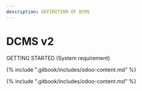 ```yaml
---
description: DEFINITION OF DCMS
---
```


# DCMS v2

GETTING STARTED (System requirement)

{% include ".gitbook/includes/odoo-content.md" %}



{% include ".gitbook/includes/odoo-content.md" %}
